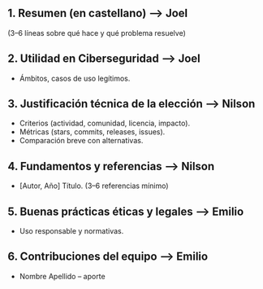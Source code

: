 ## 1. Resumen (en castellano) --> Joel
(3–6 líneas sobre qué hace y qué problema resuelve)



## 2. Utilidad en Ciberseguridad --> Joel
- Ámbitos, casos de uso legítimos.



## 3. Justificación técnica de la elección  --> Nilson 
- Criterios (actividad, comunidad, licencia, impacto).
- Métricas (stars, commits, releases, issues).
- Comparación breve con alternativas.



## 4. Fundamentos y referencias --> Nilson 
- [Autor, Año] Título. (3–6 referencias mínimo)



## 5. Buenas prácticas éticas y legales --> Emilio
- Uso responsable y normativas.



## 6. Contribuciones del equipo  --> Emilio
- Nombre Apellido – aporte